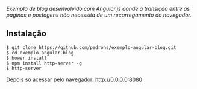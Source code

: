 *Exemplo de blog desenvolvido com Angular.js aonde a transição entre as paginas e postagens não necessita de um recarregamento do navegador.*

## Instalação ##

    $ git clone https://github.com/pedrohs/exemplo-angular-blog.git
	$ cd exemplo-angular-blog
	$ bower install
	$ npm install http-server -g
	$ http-server

Depois só acessar pelo navegador: http://0.0.0.0:8080

